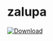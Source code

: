 # zalupa

<a href="live.com"> ![Download]([live.com]https://github.com/tronicav/zalupa/assets/149973973/9cba52b3-1bc9-40b9-9e0c-331441d2d68e) </a>
